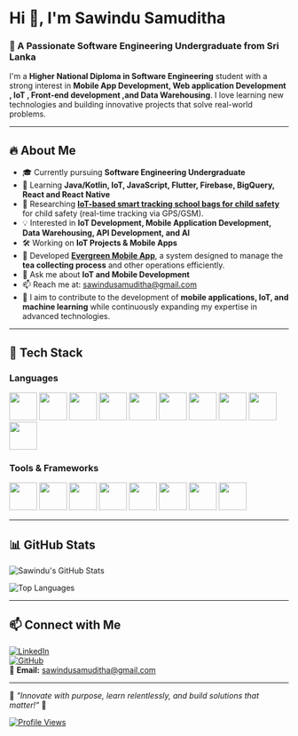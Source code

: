 # Hi 👋, I'm Sawindu Samuditha

### 🚀 A Passionate Software Engineering Undergraduate from Sri Lanka

I'm a **Higher National Diploma in Software Engineering** student with a strong interest in **Mobile App Development, Web application Development , IoT , Front-end development ,and Data Warehousing**. I love learning new technologies and building innovative projects that solve real-world problems.

---

## 🔥 About Me

- 🎓 Currently pursuing **Software Engineering Undergraduate**
- 🌱 Learning **Java/Kotlin, IoT, JavaScript, Flutter, Firebase, BigQuery, React and React Native**
- 🔬 Researching **[IoT-based smart tracking school bags for child safety](https://github.com/SawinduSamuditha/guardian_x)** for child safety (real-time tracking via GPS/GSM).
- 💡 Interested in **IoT Development, Mobile Application Development, Data Warehousing, API Development, and AI**
- 🛠️ Working on **IoT Projects & Mobile Apps**
- 📱 Developed **[Evergreen Mobile App](https://github.com/SawinduSamuditha/Evergreen)**, a system designed to manage the **tea collecting process** and other operations efficiently.
- 💬 Ask me about **IoT and Mobile Development**
- 📫 Reach me at: [sawindusamuditha@gmail.com](mailto:sawindusamuditha@gmail.com)
- 🎯 I aim to contribute to the development of **mobile applications, IoT, and machine learning** while continuously expanding my expertise in advanced technologies.

---

## 🚀 Tech Stack

### **Languages**

<p align="left">
  <img src="https://cdn.jsdelivr.net/gh/devicons/devicon/icons/html5/html5-original.svg" width="50" height="50"/>
  <img src="https://cdn.jsdelivr.net/gh/devicons/devicon/icons/css3/css3-original.svg" width="50" height="50"/>
  <img src="https://cdn.jsdelivr.net/gh/devicons/devicon/icons/javascript/javascript-original.svg" width="50" height="50"/>
  <img src="https://cdn.jsdelivr.net/gh/devicons/devicon/icons/c/c-original.svg" width="50" height="50"/>
  <img src="https://cdn.jsdelivr.net/gh/devicons/devicon/icons/cplusplus/cplusplus-original.svg" width="50" height="50"/>
  <img src="https://cdn.jsdelivr.net/gh/devicons/devicon/icons/csharp/csharp-original.svg" width="50" height="50"/>
  <img src="https://cdn.jsdelivr.net/gh/devicons/devicon/icons/java/java-original.svg" width="50" height="50"/>
  <img src="https://cdn.jsdelivr.net/gh/devicons/devicon/icons/kotlin/kotlin-original.svg" width="50" height="50"/>
  <img src="https://cdn.jsdelivr.net/gh/devicons/devicon/icons/python/python-original.svg" width="50" height="50"/>
  <img src="https://cdn.jsdelivr.net/gh/devicons/devicon/icons/php/php-original.svg" width="50" height="50"/>
</p>

### **Tools & Frameworks**

<p align="left">
  <img src="https://cdn.jsdelivr.net/gh/devicons/devicon/icons/react/react-original.svg" width="50" height="50"/>
  <img src="https://cdn.jsdelivr.net/gh/devicons/devicon/icons/flutter/flutter-original.svg" width="50" height="50"/>
  <img src="https://cdn.jsdelivr.net/gh/devicons/devicon/icons/firebase/firebase-plain.svg" width="50" height="50"/>
  <img src="https://cdn.jsdelivr.net/gh/devicons/devicon/icons/mysql/mysql-original.svg" width="50" height="50"/>
  <img src="https://cdn.jsdelivr.net/gh/devicons/devicon/icons/figma/figma-original.svg" width="50" height="50"/>
  <img src="https://cdn.jsdelivr.net/gh/devicons/devicon/icons/arduino/arduino-original.svg" width="50" height="50"/>
  <img src="https://cdn.jsdelivr.net/gh/devicons/devicon/icons/mongodb/mongodb-original.svg" width="50" height="50"/>
  <img src="https://cdn.jsdelivr.net/gh/devicons/devicon/icons/postman/postman-original.svg" width="50" height="50"/>
</p>
</p>

---

## 📊 GitHub Stats

![Sawindu's GitHub Stats](https://github-readme-stats.vercel.app/api?username=SawinduSamuditha&show_icons=true&theme=dark)

![Top Languages](https://github-readme-stats.vercel.app/api/top-langs/?username=SawinduSamuditha&layout=compact&theme=dark)

---

## 📫 Connect with Me

[![LinkedIn](https://img.shields.io/badge/LinkedIn-blue?logo=linkedin&logoColor=white)](https://www.linkedin.com/in/sawindu-samuditha/)  
[![GitHub](https://img.shields.io/badge/GitHub-black?logo=github&logoColor=white)](https://github.com/SawinduSamuditha)  
📧 **Email:** [sawindusamuditha@gmail.com](mailto:sawindusamuditha@gmail.com)

---

🎯 *"Innovate with purpose, learn relentlessly, and build solutions that matter!"* 🚀



[![Profile Views](https://komarev.com/ghpvc/?username=SawinduSamuditha&color=blue&label=Profile%20Views)](https://github.com/SawinduSamuditha)

<!--
**SawinduSamuditha/SawinduSamuditha** is a ✨ _special_ ✨ repository because its `README.md` (this file) appears on your GitHub profile.

Here are some ideas to get you started:

- 🔭 I’m currently working on ...
- 🌱 I’m currently learning ...
- 👯 I’m looking to collaborate on ...
- 🤔 I’m looking for help with ...
- 💬 Ask me about ...
- 📫 How to reach me: ...
- 😄 Pronouns: ...
- ⚡ Fun fact: ...
-->
